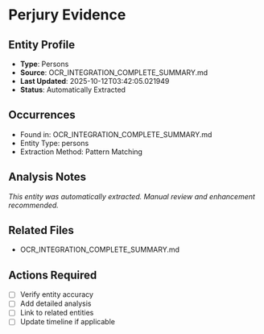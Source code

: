 # Perjury Evidence

## Entity Profile
- **Type**: Persons
- **Source**: OCR_INTEGRATION_COMPLETE_SUMMARY.md
- **Last Updated**: 2025-10-12T03:42:05.021949
- **Status**: Automatically Extracted

## Occurrences
- Found in: OCR_INTEGRATION_COMPLETE_SUMMARY.md
- Entity Type: persons
- Extraction Method: Pattern Matching

## Analysis Notes
*This entity was automatically extracted. Manual review and enhancement recommended.*

## Related Files
- OCR_INTEGRATION_COMPLETE_SUMMARY.md

## Actions Required
- [ ] Verify entity accuracy
- [ ] Add detailed analysis
- [ ] Link to related entities
- [ ] Update timeline if applicable
